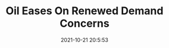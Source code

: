 ---
"title": "Oil Eases On Renewed Demand Concerns"
"date": "2021-10-21 20:5:53"
"feed_name": "RIGZONE"
"feed_website": "http://www.rigzone.com/"
"feed_rss": "http://www.rigzone.com/news/rss/rigzone_latest.aspx"
"link": "https://www.rigzone.com/news/wire/oil_eases_on_renewed_demand_concerns-21-oct-2021-166789-article/?rss=true"
"source": "None"
"file": "_posts/2021-1-1-d80fe51e0f7998bcec7a8b4bdd4a1150dcb4d0a0.md"
"accident": "0"
"drilling": "0"
"represented_by": "0"
"dead": "0"
"injured": "0"
"arrested": "0"
"place": "unknown place"
"where": "unknown site"
"causes": "unknown"
"place_uri": "unknown place"
---